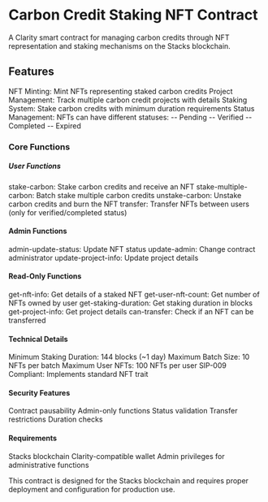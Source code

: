 # Carbon Credit Staking NFT Contract
A Clarity smart contract for managing carbon credits through NFT representation and staking mechanisms on the Stacks blockchain.

## Features
NFT Minting: Mint NFTs representing staked carbon credits
Project Management: Track multiple carbon credit projects with details
Staking System: Stake carbon credits with minimum duration requirements
Status Management: NFTs can have different statuses:
-- Pending
-- Verified
-- Completed
-- Expired

### Core Functions

##### User Functions
stake-carbon: Stake carbon credits and receive an NFT
stake-multiple-carbon: Batch stake multiple carbon credits
unstake-carbon: Unstake carbon credits and burn the NFT
transfer: Transfer NFTs between users (only for verified/completed status)


#### Admin Functions
admin-update-status: Update NFT status
update-admin: Change contract administrator
update-project-info: Update project details


#### Read-Only Functions
get-nft-info: Get details of a staked NFT
get-user-nft-count: Get number of NFTs owned by user
get-staking-duration: Get staking duration in blocks
get-project-info: Get project details
can-transfer: Check if an NFT can be transferred


#### Technical Details
Minimum Staking Duration: 144 blocks (~1 day)
Maximum Batch Size: 10 NFTs per batch
Maximum User NFTs: 100 NFTs per user
SIP-009 Compliant: Implements standard NFT trait


#### Security Features
Contract pausability
Admin-only functions
Status validation
Transfer restrictions
Duration checks


#### Requirements
Stacks blockchain
Clarity-compatible wallet
Admin privileges for administrative functions


This contract is designed for the Stacks blockchain and requires proper deployment and configuration for production use.

